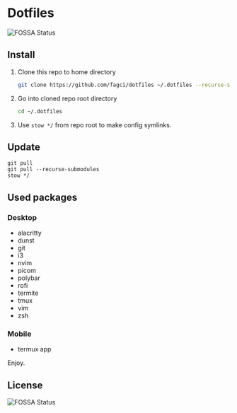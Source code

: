 # Dotfiles

![FOSSA Status](https://app.fossa.com/api/projects/git%2Bgithub.com%2Ffagcinsk%2Fdotfiles.svg?type=shield)

## Install

1. Clone this repo to home directory
    ```sh
    git clone https://github.com/fagci/dotfiles ~/.dotfiles --recurse-submodules
    ```
1. Go into cloned repo root directory
    ```sh
    cd ~/.dotfiles
    ```
1. Use `stow */` from repo root to make config symlinks.

## Update

```
git pull
git pull --recurse-submodules
stow */
```

## Used packages

### Desktop

- alacritty
- dunst
- git
- i3
- nvim
- picom
- polybar
- rofi
- termite
- tmux
- vim
- zsh

### Mobile

- termux app

Enjoy.

## License

![FOSSA Status](https://app.fossa.com/api/projects/git%2Bgithub.com%2Ffagcinsk%2Fdotfiles.svg?type=shield)
